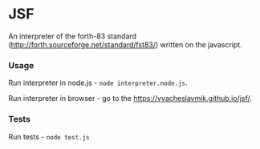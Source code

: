 # JSF

An interpreter of the forth-83 standard (http://forth.sourceforge.net/standard/fst83/) written on the javascript.


### Usage

Run interpreter in node.js - `node interpreter.node.js`.

Run interpreter in browser - go to the https://vyacheslavmik.github.io/jsf/.


### Tests

Run tests - `node test.js`
